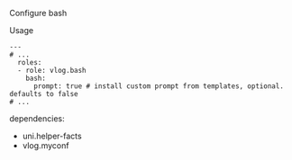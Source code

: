 Configure bash

Usage
```
---
# ...
  roles:
  - role: vlog.bash
    bash:
      prompt: true # install custom prompt from templates, optional. defaults to false
# ...
```

dependencies:
- uni.helper-facts
- vlog.myconf
